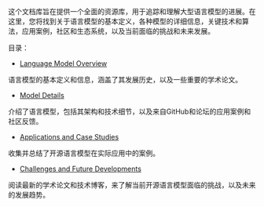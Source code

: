 这个文档库旨在提供一个全面的资源库，用于追踪和理解大型语言模型的进展。在这里，您将找到关于语言模型的基本定义，各种模型的详细信息，关键技术和算法，应用案例，社区和生态系统，以及当前面临的挑战和未来发展。

目录：

- [Language Model Overview](./Language_Model_Overview.md) 

语言模型的基本定义和信息，涵盖了其发展历史，以及一些重要的学术论文。

- [Model Details](./Model_Details.md)  

介绍了语言模型，包括其架构和技术细节，以及来自GitHub和论坛的应用案例和社区反馈。

- [Applications and Case Studies](./Applications_and_Case_Studies.md) 

收集并总结了开源语言模型在实际应用中的案例。

- [Challenges and Future Developments](./Challenges_and_Future_Developments.md) 
 
阅读最新的学术论文和技术博客，来了解当前开源语言模型面临的挑战，以及未来的发展趋势。
